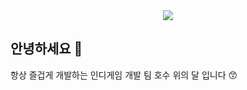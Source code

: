 <div align="center">
 <img src="https://capsule-render.vercel.app/api?type=waving&height=300&color=gradient&text=호수%20위의%20달&section=header&reversal=false&textBg=false&descAlign=50&descAlignY=58&desc=인디게임%20|%20플랫포머%20|%20소규모팀개발&descSize=12&fontAlignY=38" />
</div>

## 안녕하세요 👋
항상 즐겁게 개발하는 인디게임 개발 팀 호수 위의 달 입니다 😙


<!--

**Here are some ideas to get you started:**

🙋‍♀️ A short introduction - what is your organization all about?
🌈 Contribution guidelines - how can the community get involved?
👩‍💻 Useful resources - where can the community find your docs? Is there anything else the community should know?
🍿 Fun facts - what does your team eat for breakfast?
🧙 Remember, you can do mighty things with the power of [Markdown](https://docs.github.com/github/writing-on-github/getting-started-with-writing-and-formatting-on-github/basic-writing-and-formatting-syntax)
-->
